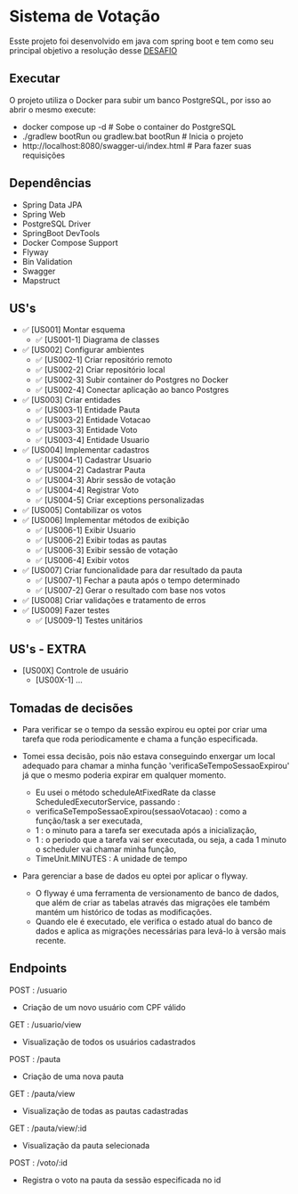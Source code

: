 # Sistema de Votação

Esste projeto foi desenvolvido em java com spring boot e tem como seu principal objetivo a resolução desse [DESAFIO](https://github.com/Samara-Bastos/votacao-react-java)

## Executar 

O projeto utiliza o Docker para subir um banco PostgreSQL, por isso ao abrir o mesmo execute:

- docker compose up -d # Sobe o container do PostgreSQL
- ./gradlew bootRun ou gradlew.bat bootRun # Inicia o projeto
- http://localhost:8080/swagger-ui/index.html # Para fazer suas requisições


## Dependências

- Spring Data JPA
- Spring Web
- PostgreSQL Driver
- SpringBoot DevTools
- Docker Compose Support
- Flyway
- Bin Validation
- Swagger
- Mapstruct

## US's

- ✅ [US001] Montar esquema
    - ✅ [US001-1] Diagrama de classes
- ✅  [US002] Configurar ambientes
    - ✅ [US002-1] Criar repositório remoto
    - ✅ [US002-2] Criar repositório local
    - ✅ [US002-3] Subir container do Postgres no Docker
    - ✅ [US002-4] Conectar aplicação ao banco Postgres
- ✅  [US003] Criar entidades
    - ✅ [US003-1] Entidade Pauta
    - ✅ [US003-2] Entidade Votacao
    - ✅ [US003-3] Entidade Voto
    - ✅ [US003-4] Entidade Usuario
- ✅  [US004] Implementar cadastros
    - ✅ [US004-1] Cadastrar Usuario
    - ✅ [US004-2] Cadastrar Pauta
    - ✅ [US004-3] Abrir sessão de votação
    - ✅ [US004-4] Registrar Voto
    - ✅ [US004-5] Criar exceptions personalizadas
- ✅  [US005] Contabilizar os votos 
- ✅  [US006] Implementar métodos de exibição
    - ✅ [US006-1] Exibir Usuario
    - ✅ [US006-2] Exibir todas as pautas
    - ✅ [US006-3] Exibir sessão de votação
    - ✅ [US006-4] Exibir votos
- ✅  [US007] Criar funcionalidade para dar resultado da pauta
    - ✅ [US007-1] Fechar a pauta após o tempo determinado
    - ✅ [US007-2] Gerar o resultado com base nos votos
- ✅  [US008] Criar validações e tratamento de erros
- ✅  [US009] Fazer testes
    - ✅ [US009-1] Testes unitários
 


## US's - EXTRA

-  [US00X] Controle de usuário
    -  [US00X-1] ...


## Tomadas de decisões 

- Para verificar se o tempo da sessão expirou eu optei por criar uma tarefa que roda periodicamente e chama a função especificada.
- Tomei essa decisão, pois não estava conseguindo enxergar um local adequado para chamar a minha função 'verificaSeTempoSessaoExpirou' já que o mesmo poderia expirar em qualquer momento.
    - Eu usei o método scheduleAtFixedRate da classe ScheduledExecutorService, passando :
    - verificaSeTempoSessaoExpirou(sessaoVotacao) : como a função/task a ser executada,
    - 1 : o minuto para a tarefa ser executada após a inicialização,
    - 1 : o periodo que a tarefa vai ser executada, ou seja, a cada 1 minuto o scheduler vai chamar minha função,
    - TimeUnit.MINUTES : A unidade de tempo
    

- Para gerenciar a base de dados eu optei por aplicar o flyway.
    - O flyway é uma ferramenta de versionamento de banco de dados, que além de criar as tabelas através das migrações ele também mantém um histórico de todas as modificações. 
    - Quando ele é executado, ele verifica o estado atual do banco de dados e aplica as migrações necessárias para levá-lo à versão mais recente.


## Endpoints 

POST : /usuario
- Criação de um novo usuário com CPF válido 

GET : /usuario/view
- Visualização de todos os usuários cadastrados

POST : /pauta
- Criação de uma nova pauta

GET : /pauta/view
- Visualização de todas as pautas cadastradas

GET : /pauta/view/:id
- Visualização da pauta selecionada

POST : /voto/:id
- Registra o voto na pauta da sessão especificada no id